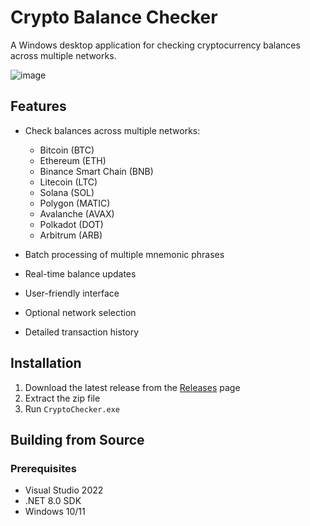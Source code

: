 # Crypto Balance Checker

A Windows desktop application for checking cryptocurrency balances across multiple networks.

![image](https://github.com/user-attachments/assets/98a0c769-7ce7-42cd-bf77-d45373d2fdf5)

## Features

- Check balances across multiple networks:
  - Bitcoin (BTC)
  - Ethereum (ETH)
  - Binance Smart Chain (BNB)
  - Litecoin (LTC)
  - Solana (SOL)
  - Polygon (MATIC)
  - Avalanche (AVAX)
  - Polkadot (DOT)
  - Arbitrum (ARB)

- Batch processing of multiple mnemonic phrases
- Real-time balance updates
- User-friendly interface
- Optional network selection
- Detailed transaction history

## Installation

1. Download the latest release from the [Releases](https://github.com/yourusername/CryptoChecker/releases) page
2. Extract the zip file
3. Run `CryptoChecker.exe`

## Building from Source

### Prerequisites

- Visual Studio 2022
- .NET 8.0 SDK
- Windows 10/11
